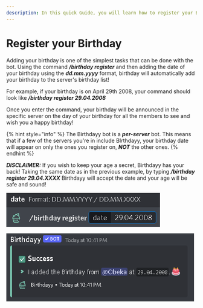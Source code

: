 ```yaml
---
description: In this quick Guide, you will learn how to register your Birthday
---
```


# Register your Birthday

Adding your birthday is one of the simplest tasks that can be done with the bot. Using the command _**/birthday register**_ and then adding the date of your birthday using the _**dd.mm.yyyy**_ format, birthday will automatically add your birthday to the server's birthday list!

For example, if your birthday is on April 29th 2008, your command should look like _**/birthday register 29.04.2008**_

Once you enter the command, your birthday will be announced in the specific server on the day of your birthday for all the members to see and wish you a happy birthday!&#x20;

{% hint style="info" %}
The Birthdayy bot is a _**per-server**_ bot. This means that if a few of the servers you're in include BIrthdayy, your birthday date will appear on only the ones you register on, _**NOT**_ the other ones.
{% endhint %}

_**DISCLAIMER:**_ If you wish to keep your age a secret, Birthdayy has your back! Taking the same date as in the previous example, by typing _**/birthday register 29.04.XXXX**_ Birthdayy will accept the date and your age will be safe and sound!

![](<../../.gitbook/assets/image (1).png>)

![](<../../.gitbook/assets/image (1) (1).png>)
